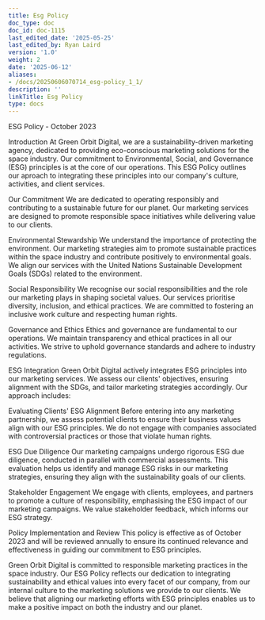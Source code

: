 ```yaml
---
title: Esg Policy
doc_type: doc
doc_id: doc-1115
last_edited_date: '2025-05-25'
last_edited_by: Ryan Laird
version: '1.0'
weight: 2
date: '2025-06-12'
aliases:
- /docs/20250606070714_esg-policy_1_1/
description: ''
linkTitle: Esg Policy
type: docs
---
```


ESG Policy - October 2023

Introduction
At Green Orbit Digital, we are a sustainability-driven marketing agency, dedicated to providing eco-conscious marketing solutions for the space industry. Our commitment to Environmental, Social, and Governance (ESG) principles is at the core of our operations. This ESG Policy outlines our aproach to integrating these principles into our company's culture, activities, and client services.

Our Commitment
We are dedicated to operating responsibly and contributing to a sustainable future for our planet. Our marketing services are designed to promote responsible space initiatives while delivering value to our clients.

Environmental Stewardship
We understand the importance of protecting the environment. Our marketing strategies aim to promote sustainable practices within the space industry and contribute positively to environmental goals. We align our services with the United Nations Sustainable Development Goals (SDGs) related to the environment.

Social Responsibility
We recognise our social responsibilities and the role our marketing plays in shaping societal values. Our services prioritise diversity, inclusion, and ethical practices. We are committed to fostering an inclusive work culture and respecting human rights.

Governance and Ethics
Ethics and governance are fundamental to our operations. We maintain transparency and ethical practices in all our activities. We strive to uphold governance standards and adhere to industry regulations.

ESG Integration
Green Orbit Digital actively integrates ESG principles into our marketing services. We assess our clients' objectives, ensuring alignment with the SDGs, and tailor marketing strategies accordingly. Our approach includes:

Evaluating Clients' ESG Alignment
Before entering into any marketing partnership, we assess potential clients to ensure their business values align with our ESG principles. We do not engage with companies associated with controversial practices or those that violate human rights.

ESG Due Diligence
Our marketing campaigns undergo rigorous ESG due diligence, conducted in parallel with commercial assessments. This evaluation helps us identify and manage ESG risks in our marketing strategies, ensuring they align with the sustainability goals of our clients.

Stakeholder Engagement
We engage with clients, employees, and partners to promote a culture of responsibility, emphasising the ESG impact of our marketing campaigns. We value stakeholder feedback, which informs our ESG strategy.

Policy Implementation and Review
This policy is effective as of October 2023 and will be reviewed annually to ensure its continued relevance and effectiveness in guiding our commitment to ESG principles.

Green Orbit Digital is committed to responsible marketing practices in the space industry. Our ESG Policy reflects our dedication to integrating sustainability and ethical values into every facet of our company, from our internal culture to the marketing solutions we provide to our clients. We believe that aligning our marketing efforts with ESG principles enables us to make a positive impact on both the industry and our planet.
